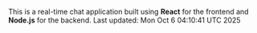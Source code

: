 This is a real-time chat application built using **React** for the frontend and **Node.js** for the backend.
Last updated: Mon Oct  6 04:10:41 UTC 2025

